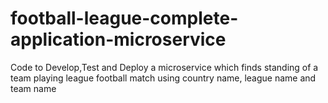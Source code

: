 # football-league-complete-application-microservice
Code to Develop,Test and Deploy a microservice which finds standing of a team playing league football match using country name, league name and team name
